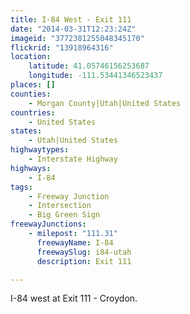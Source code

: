 ```yaml
---
title: I-84 West - Exit 111
date: "2014-03-31T12:23:24Z"
imageid: "3772381255048345170"
flickrid: "13918964316"
location:
    latitude: 41.05746156253687
    longitude: -111.53441346523437
places: []
counties:
    - Morgan County|Utah|United States
countries:
    - United States
states:
    - Utah|United States
highwaytypes:
    - Interstate Highway
highways:
    - I-84
tags:
    - Freeway Junction
    - Intersection
    - Big Green Sign
freewayJunctions:
    - milepost: "111.31"
      freewayName: I-84
      freewaySlug: i84-utah
      description: Exit 111

---
```

I-84 west at Exit 111 - Croydon.